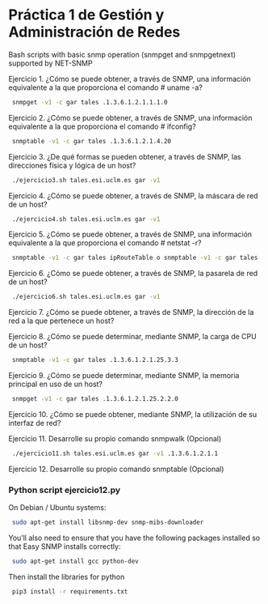 # Práctica 1 de Gestión y Administración de Redes
Bash scripts with basic snmp operation (snmpget and snmpgetnext) supported by NET-SNMP

Ejercicio 1. ¿Cómo se puede obtener, a través de SNMP, una información equivalente a la que proporciona el comando # uname -a?
```bash
 snmpget -v1 -c gar tales .1.3.6.1.2.1.1.1.0
```
Ejercicio 2. ¿Cómo se puede obtener, a través de SNMP, una información equivalente a la que proporciona el comando # ifconfig?
```bash
 snmptable -v1 -c gar tales .1.3.6.1.2.1.4.20
```
Ejercicio 3. ¿De qué formas se pueden obtener, a través de SNMP, las direcciones física y lógica de un host?
```bash
 ./ejercicio3.sh tales.esi.uclm.es gar -v1
```
Ejercicio 4. ¿Cómo se puede obtener, a través de SNMP, la máscara de red de un host?
```bash
 ./ejercicio4.sh tales.esi.uclm.es gar -v1
```
Ejercicio 5. ¿Cómo se puede obtener, a través de SNMP, una información equivalente a la que proporciona el comando # netstat -r?
```bash
 snmptable -v1 -c gar tales ipRouteTable o snmptable -v1 -c gar tales .1.3.6.1.2.1.4.21
```
Ejercicio 6. ¿Cómo se puede obtener, a través de SNMP, la pasarela de red de un host?
```bash
 ./ejercicio6.sh tales.esi.uclm.es gar -v1
```
Ejercicio 7. ¿Cómo se puede obtener, a través de SNMP, la dirección de la red a la que pertenece un host?

Ejercicio 8. ¿Cómo se puede determinar, mediante SNMP, la carga de CPU de un host?
```bash
 snmptable -v1 -c gar tales .1.3.6.1.2.1.25.3.3
```
Ejercicio 9. ¿Cómo se puede determinar, mediante SNMP, la memoria principal en uso de un host?
```bash
 snmpget -v1 -c gar tales .1.3.6.1.2.1.25.2.2.0
```
Ejercicio 10. ¿Cómo se puede obtener, mediante SNMP, la utilización de su interfaz de red?

Ejercicio 11. Desarrolle su propio comando snmpwalk (Opcional)
```bash
 ./ejercicio11.sh tales.esi.uclm.es gar -v1 .1.3.6.1.2.1.1
```
Ejercicio 12. Desarrolle su propio comando snmptable (Opcional)

### Python script ejercicio12.py
On Debian / Ubuntu systems:
```bash
 sudo apt-get install libsnmp-dev snmp-mibs-downloader
```
You’ll also need to ensure that you have the following packages installed so that Easy SNMP installs correctly:
```bash
 sudo apt-get install gcc python-dev
```
Then install the libraries for python
```bash
 pip3 install -r requirements.txt
```
